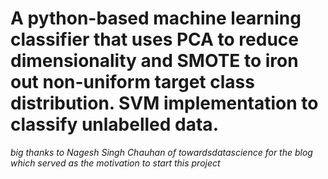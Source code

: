 # A python-based machine learning classifier that uses PCA to reduce dimensionality and SMOTE to iron out non-uniform target class distribution. SVM implementation to classify unlabelled data.

*big thanks to Nagesh Singh Chauhan of towardsdatascience for the blog which served as the motivation to start this project*
